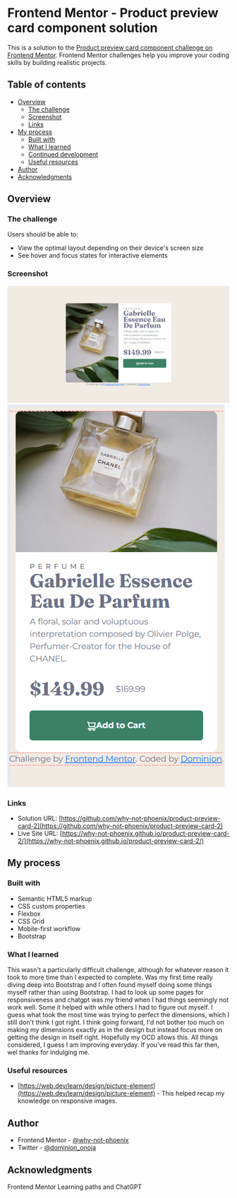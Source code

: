 # Frontend Mentor - Product preview card component solution

This is a solution to the [Product preview card component challenge on Frontend Mentor](https://www.frontendmentor.io/challenges/product-preview-card-component-GO7UmttRfa). Frontend Mentor challenges help you improve your coding skills by building realistic projects. 

## Table of contents

- [Overview](#overview)
  - [The challenge](#the-challenge)
  - [Screenshot](#screenshot)
  - [Links](#links)
- [My process](#my-process)
  - [Built with](#built-with)
  - [What I learned](#what-i-learned)
  - [Continued development](#continued-development)
  - [Useful resources](#useful-resources)
- [Author](#author)
- [Acknowledgments](#acknowledgments)

## Overview

### The challenge

Users should be able to:

- View the optimal layout depending on their device's screen size
- See hover and focus states for interactive elements

### Screenshot

![](./design/screenshot1.png)
![](./design/screenshot2.png)

### Links

- Solution URL: [https://github.com/why-not-phoenix/product-preview-card-2](https://github.com/why-not-phoenix/product-preview-card-2)
- Live Site URL: [https://why-not-phoenix.github.io/product-preview-card-2/](https://why-not-phoenix.github.io/product-preview-card-2/)

## My process

### Built with

- Semantic HTML5 markup
- CSS custom properties
- Flexbox
- CSS Grid
- Mobile-first workflow
- Bootstrap

### What I learned

This wasn't a particularly difficult challenge, although for whatever reason it took to more time than I expected to complete. Was my first time really diving deep into Bootstrap and I often found myself doing some things myself rather than using Bootstrap. I had to look up some pages for responsiveness and chatgpt was my friend when I had things seemingly not work well. Some it helped with while others I had to figure out myself.
I guess what took the most time was trying to perfect the dimensions, which I still don't think I got right. I think going forward, I'd not bother too much on making my dimensions exactly as in the design but instead focus more on getting the design in itself right. Hopefully my OCD allows this.
All things considered, I guess I am improving everyday.
If you've read this far then, wel thanks for indulging me.

### Useful resources

- [https://web.dev/learn/design/picture-element](https://web.dev/learn/design/picture-element) - This helped recap my knowledge on responsive images.

## Author

- Frontend Mentor - [@why-not-phoenix](https://www.frontendmentor.io/profile/why-not-phoenix)
- Twitter - [@dominion_onoja](https://x.com/dominion_onoja?t=RAWgmHy3YlUySDiPDnZS2g&s=09)

## Acknowledgments

Frontend Mentor Learning paths and ChatGPT

